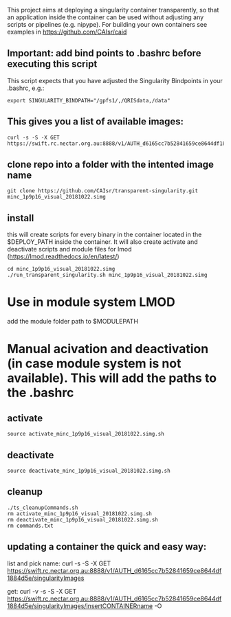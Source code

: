 This project aims at deploying a singularity container transparently, so that an application inside the container can be used without adjusting any scripts or pipelines (e.g. nipype). For building your own containers see examples in https://github.com/CAIsr/caid  

## Important: add bind points to .bashrc before executing this script
This script expects that you have adjusted the Singularity Bindpoints in your .bashrc, e.g.:
```
export SINGULARITY_BINDPATH="/gpfs1/,/QRISdata,/data"
```

## This gives you a list of available images:
```
curl -s -S -X GET https://swift.rc.nectar.org.au:8888/v1/AUTH_d6165cc7b52841659ce8644df1884d5e/singularityImages
```

## clone repo into a folder with the intented image name
```
git clone https://github.com/CAIsr/transparent-singularity.git minc_1p9p16_visual_20181022.simg	
```

## install
this will create scripts for every binary in the container located in the $DEPLOY_PATH inside the container. It will also create activate and deactivate scripts and module files for lmod (https://lmod.readthedocs.io/en/latest/)
```
cd minc_1p9p16_visual_20181022.simg
./run_transparent_singularity.sh minc_1p9p16_visual_20181022.simg
```

# Use in module system LMOD
add the module folder path to $MODULEPATH

# Manual acivation and deactivation (in case module system is not available). This will add the paths to the .bashrc
## activate
```
source activate_minc_1p9p16_visual_20181022.simg.sh
```

## deactivate
```
source deactivate_minc_1p9p16_visual_20181022.simg.sh
```


## cleanup
```
./ts_cleanupCommands.sh
rm activate_minc_1p9p16_visual_20181022.simg.sh
rm deactivate_minc_1p9p16_visual_20181022.simg.sh
rm commands.txt
```
## updating a container the quick and easy way:
list and pick name: 
curl -s -S -X GET https://swift.rc.nectar.org.au:8888/v1/AUTH_d6165cc7b52841659ce8644df1884d5e/singularityImages

get:
curl -v -s -S -X GET https://swift.rc.nectar.org.au:8888/v1/AUTH_d6165cc7b52841659ce8644df1884d5e/singularityImages/insertCONTAINERname -O
